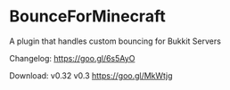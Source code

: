 # BounceForMinecraft
A plugin that handles custom bouncing for Bukkit Servers

Changelog: https://goo.gl/6s5AyO

Download:
  v0.32 
  v0.3  https://goo.gl/MkWtjg
